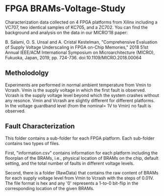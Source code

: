 # FPGA BRAMs-Voltage-Study

Characterization data collected on 4 FPGA platforms from Xilinx including a VC707, two identical samples of KC705, and a ZC702. You can find the background and analysis on the data in our MICRO'18 paper:

B. Salami, O. S. Unsal and A. Cristal Kestelman, "Comprehensive Evaluation of Supply Voltage Underscaling in FPGA on-Chip Memories," 2018 51st Annual IEEE/ACM International Symposium on Microarchitecture (MICRO), Fukuoka, Japan, 2019, pp. 724-736.
doi:10.1109/MICRO.2018.00064 

## Metholodolgy
Experiments are performed in normal ambient temperature from Vmin to Vcrash. Vmin is the supply voltage in which the first fault is observed. Vcrash is the supply voltage level beyond which the system crashes without any resonce. Vmin and Vcrash are slightly different for different platforms. In the voltage guardband level (from the nominal= 1V to Vmin) no fault is observed. 

## Fault Characterization
This folder contains a sub-folder for each FPGA platform. Each sub-folder contains two types of files. 

First, "information.csv" contains information for each platform including the floorplan of the BRAMs, i.e., physical location of BRAMs on the chip, default setting, and the total number of faults in different voltage levels. 

Second, there is a folder (RawData) that contains the raw content of BRAMs for each supply voltage level from Vmin to Vcrash with the steps of 0.01V. The file format is hex and any '0' represents a 1-to-0 bit-flip in the corresponding location of the given BRAMs. 

